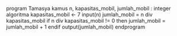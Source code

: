 program Tamasya
kamus
    n, kapasitas_mobil, jumlah_mobil : integer
algoritma
    kapasitas_mobil <- 7
    input(n)
    jumlah_mobil = n div kapasitas_mobil
    if n div kapasitas_mobil != 0 then
        jumlah_mobil = jumlah_mobil + 1
    endif
    output(jumlah_mobil)
endprogram